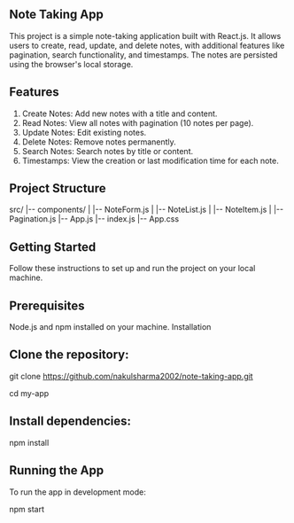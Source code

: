 ##  Note Taking App
This project is a simple note-taking application built with React.js. It allows users to create, read, update, and delete notes, with additional features like pagination, search functionality, and timestamps. The notes are persisted using the browser's local storage.

## Features
1. Create Notes: Add new notes with a title and content.
2. Read Notes: View all notes with pagination (10 notes per page).
3. Update Notes: Edit existing notes.
4. Delete Notes: Remove notes permanently.
5. Search Notes: Search notes by title or content.
6. Timestamps: View the creation or last modification time for each note.


## Project Structure
src/
|-- components/
|   |-- NoteForm.js
|   |-- NoteList.js
|   |-- NoteItem.js
|   |-- Pagination.js
|-- App.js
|-- index.js
|-- App.css


## Getting Started
Follow these instructions to set up and run the project on your local machine.

## Prerequisites
Node.js and npm installed on your machine.
Installation


## Clone the repository:


git clone https://github.com/nakulsharma2002/note-taking-app.git

cd my-app

## Install dependencies:

npm install

## Running the App
To run the app in development mode:

npm start


